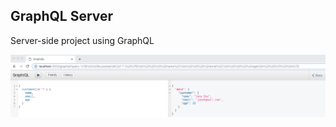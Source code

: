 ## GraphQL Server

Server-side project using GraphQL

![GraphQL Browser Image](graphql-browser-image.png)
